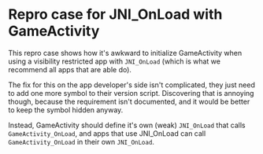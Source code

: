 # Repro case for JNI_OnLoad with GameActivity

This repro case shows how it's awkward to initialize GameActivity when using a
visibility restricted app with `JNI_OnLoad` (which is what we recommend all apps
that are able do).

The fix for this on the app developer's side isn't complicated, they just need
to add one more symbol to their version script. Discovering that is annoying
though, because the requirement isn't documented, and it would be better to keep
the symbol hidden anyway.

Instead, GameActivity should define it's own (weak) `JNI_OnLoad` that calls
`GameActivity_OnLoad`, and apps that use JNI_OnLoad can call
`GameActivity_OnLoad` in their own `JNI_OnLoad`.